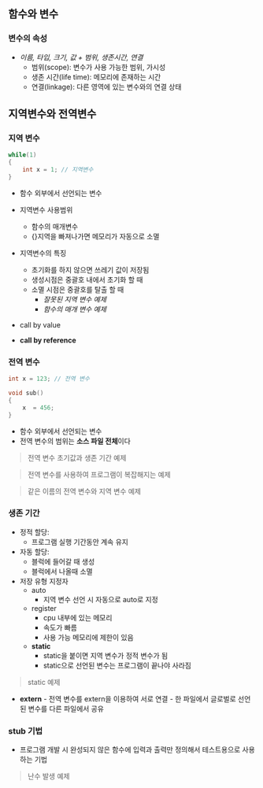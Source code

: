 ## 함수와 변수

### 변수의 속성
- *이름, 타입, 크기, 값 + 범위, 생존시간, 연결*
	- 범위(scope): 변수가 사용 가능한 범위, 가시성
	- 생존 시간(life time): 메모리에 존재하는 시간
	- 연결(linkage): 다른 영역에 있는 변수와의 연결 상태

## 지역변수와 전역변수

### 지역 변수 
```c
while(1)
{
	int x = 1; // 지역변수
}
```
- 함수 외부에서 선언되는 변수
- 지역변수 사용범위
	- 함수의 매개변수
	- {}지역을 빠져나가면 메모리가 자동으로 소멸

- 지역변수의 특징
	- 초기화를 하지 않으면 쓰레기 값이 저장됨
	- 생성시점은 중괄호 내에서 초기화 할 때
	- 소멸 시점은 중괄호를 탈출 할 때
		- *잘못된 지역 변수 예제*
		- *함수의 매개 변수 예제*
- call by value
- **call by reference**

### 전역 변수
```c
int x = 123; // 전역 변수

void sub()
{
	x  = 456;
}
```
- 함수 외부에서 선언되는 변수
- 전역 변수의 범위는 **소스 파일 전체**이다
> 전역 변수 초기값과 생존 기간 예제

> 전역 변수를 사용하여 프로그램이 복잡해지는 예제

> 같은 이름의 전역 변수와 지역 변수 예제

### 생존 기간
- 정적 할당:
	- 프로그램 실행 기간동안 계속 유지
- 자동 할당:
	- 블럭에 들어갈 때 생성
	- 블럭에서 나올때 소멸
- 저장 유형 지정자
	- auto
		- 지역 변수 선언 시 자동으로 auto로 지정
	- register
		- cpu 내부에 있는 메모리
		- 속도가 빠름
		- 사용 가능 메모리에 제한이 있음
	- **static**
		- static을 붙이면 지역 변수가 정적 변수가 됨
		- static으로 선언된 변수는 프로그램이 끝나야 사라짐
> static 예제

- **extern**
		- 전역 변수를 extern을 이용하여 서로 연결
		- 한 파일에서 글로벌로 선언된 변수를 다른 파일에서 공유

### stub 기법
- 프로그램 개발 시 완성되지 않은 함수에 입력과 출력만 정의해서 테스트용으로 사용하는 기법

> 난수 발생 예제
